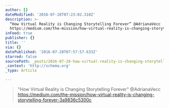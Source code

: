 ```yaml
---
author: []
dateModified: '2016-07-28T07:23:02.318Z'
description: >-
  “How Virtual Reality is Changing Storytelling Forever” @AdrianaVecc
  https://medium.com/the-mission/how-virtual-reality-is-changing-storytelling-forever-3a9836c5300c
inFeed: true
publisher: {}
title: ''
via: {}
datePublished: '2016-07-28T07:57:57.633Z'
starred: false
sourcePath: _posts/2016-07-28-how-virtual-reality-is-changing-storytelling-forever-adri.md
_context: 'http://schema.org'
_type: Article

---
```

> "How Virtual Reality is Changing Storytelling Forever" @AdrianaVecc https://medium.com/the-mission/how-virtual-reality-is-changing-storytelling-forever-3a9836c5300c